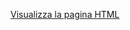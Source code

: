 [Visualizza la pagina HTML](https://raw.githubusercontent.com/stefanodigennaro/stefano.github.io/refs/heads/main/mioprofilo.html)
